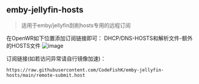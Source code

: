 ## emby-jellyfin-hosts
>适用于emby/jellyfin刮削hosts专用的远程订阅

在OpenWR如下位置添加订阅链接即可：
DHCP/DNS-HOSTS和解析文件-额外的HOSTS文件
![image](https://user-images.githubusercontent.com/38446347/183243476-bbffaf0f-645d-4df9-95f9-814db44029b5.png)

订阅链接(如若访问异常请自行镜像加速)：
```
https://raw.githubusercontent.com/CodeFishK/emby-jellyfin-hosts/main/remote-submit.host
```
